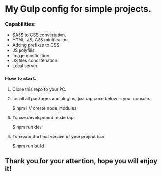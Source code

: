 # My Gulp config for simple projects.

### Capabilities:
- SASS to CSS convertation.
- HTML, JS, CSS minification.
- Adding prefixes to CSS.
- JS polyfills.
- Image minification.
- JS files concatenation.
- Local server.

### How to start:
1. Clone this repo to your PC.
2. Install all packages and plugins, just tap code below in your console.  

    $ npm i // create node_modules 
    
3. To use development mode tap:

    $ npm run dev 
    
4. To create the final version of your project tap:

    $ npm run build

## Thank you for your attention, hope you will enjoy it!
